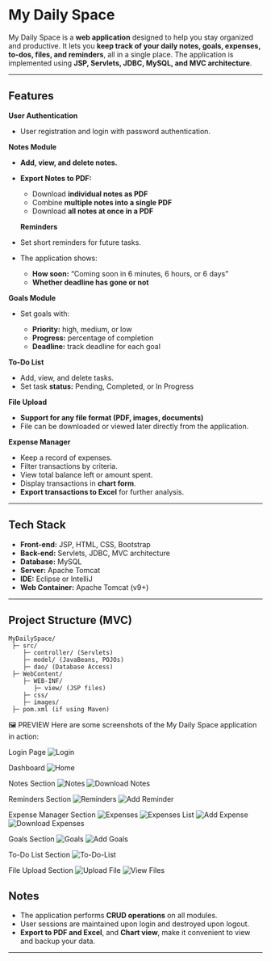 
# My Daily Space

My Daily Space is a **web application** designed to help you stay organized and productive.
It lets you **keep track of your daily notes, goals, expenses, to-dos, files, and reminders**, all in a single place.
The application is implemented using **JSP, Servlets, JDBC, MySQL, and MVC architecture**.

---

##  Features

 **User Authentication**

* User registration and login with password authentication.

 **Notes Module**

* **Add, view, and delete notes.**
* **Export Notes to PDF:**

  * Download **individual notes as PDF**
  * Combine **multiple notes into a single PDF**
  * Download **all notes at once in a PDF**
    

  **Reminders**

* Set short reminders for future tasks.
* The application shows:

  * **How soon:** “Coming soon in 6 minutes, 6 hours, or 6 days”
  * **Whether deadline has gone or not**
    

 **Goals Module**

* Set goals with:

  * **Priority:** high, medium, or low
  * **Progress:** percentage of completion
  * **Deadline:** track deadline for each goal
    

 **To-Do List**

* Add, view, and delete tasks.
* Set task **status:** Pending, Completed, or In Progress



 **File Upload**

* **Support for any file format (PDF, images, documents)**
* File can be downloaded or viewed later directly from the application.

 **Expense Manager**

* Keep a record of expenses.
* Filter transactions by criteria.
* View total balance left or amount spent.
* Display transactions in **chart form**.
* **Export transactions to Excel** for further analysis.

---

##  Tech Stack

* **Front-end:** JSP, HTML, CSS, Bootstrap
* **Back-end:** Servlets, JDBC, MVC architecture
* **Database:** MySQL
* **Server:** Apache Tomcat
* **IDE:** Eclipse or IntelliJ
* **Web Container:** Apache Tomcat (v9+)

---

##  Project Structure (MVC)

```
MyDailySpace/
 ├─ src/
    ├─ controller/ (Servlets) 
    ├─ model/ (JavaBeans, POJOs) 
    ├─ dao/ (Database Access) 
 ├─ WebContent/
    ├─ WEB-INF/
       ├─ view/ (JSP files) 
    ├─ css/
    ├─ images/
 ├─ pom.xml (if using Maven) 
```
🖼 PREVIEW
Here are some screenshots of the My Daily Space application in action:

 Login Page
![Login](Preview/login.png)

 Dashboard
![Home](Preview/home.png)

 Notes Section
![Notes](Preview/notes.png)
![Download Notes](Preview/DownloadNotes.png)

 Reminders Section
![Reminders](Preview/reminder.png)
![Add Reminder](Preview/addReminder.png)

 Expense Manager Section
![Expenses](Preview/expenses.png)
![Expenses List](Preview/expensesList.png)
![Add Expense](Preview/addExpense.png)
![Download Expenses](Preview/DownloadExpense.png)

 Goals Section
![Goals](Preview/goals.png)
![Add Goals](Preview/addGoals.png)

 To-Do List Section
![To-Do-List](Preview/to-do-list.png)

 File Upload Section
![Upload File](Preview/fileUpload.png)
![View Files](Preview/viewFiles.png)


##  Notes

* The application performs **CRUD operations** on all modules.
* User sessions are maintained upon login and destroyed upon logout.
* **Export to PDF and Excel**, and **Chart view**, make it convenient to view and backup your data.

---



